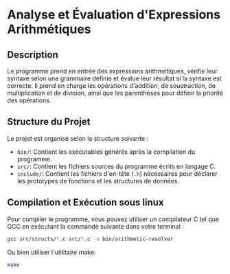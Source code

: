 # Analyse et Évaluation d'Expressions Arithmétiques

## Description

Le programme prend en entrée des expressions arithmétiques, vérifie leur syntaxe selon une grammaire définie et évalue leur résultat si la syntaxe est correcte. Il prend en charge les opérations d'addition, de soustraction, de multiplication et de division, ainsi que les parenthèses pour définir la priorité des opérations.

## Structure du Projet

Le projet est organisé selon la structure suivante :

- `bin/`: Contient les exécutables générés après la compilation du programme.
- `src/`: Contient les fichiers sources du programme écrits en langage C.
- `include/`: Contient les fichiers d'en-tête (`.h`) nécessaires pour déclarer les prototypes de fonctions et les structures de données.

## Compilation et Exécution sous linux

Pour compiler le programme, vous pouvez utiliser un compilateur C tel que GCC en exécutant la commande suivante dans votre terminal :

```bash
gcc src/structs/*.c src/*.c -o bin/arithmetic-resolver
```
Ou bien utiliser l'utilitaire make:

```bash
make
```
